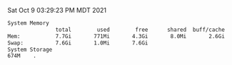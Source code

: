 Sat Oct  9 03:29:23 PM MDT 2021
```bash
System Memory
               total        used        free      shared  buff/cache   available
Mem:           7.7Gi       771Mi       4.3Gi       8.0Mi       2.6Gi       6.6Gi
Swap:          7.6Gi       1.0Mi       7.6Gi
System Storage
674M	.
```
```bash
